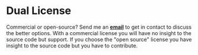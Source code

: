 # Dual License

Commercial or open-source? Send me an [**email**](mailto:voidstar23@protonmail.ch) to get in contact to discuss the better options.
With a commercial license you will have no insight to the source code but support.
If you choose the "open source" license you have insight to the source code but you have to contribute.
